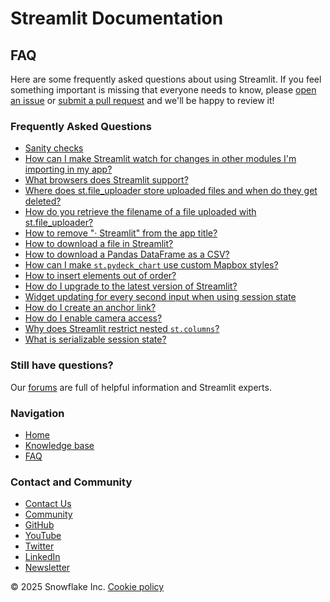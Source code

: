 # Streamlit Documentation
## FAQ

Here are some frequently asked questions about using Streamlit. If you feel something important is missing that everyone needs to know, please [open an issue](https://github.com/streamlit/docs/issues) or [submit a pull request](https://github.com/streamlit/docs/pulls) and we'll be happy to review it!

### Frequently Asked Questions

* [Sanity checks](/knowledge-base/using-streamlit/sanity-checks)
* [How can I make Streamlit watch for changes in other modules I'm importing in my app?](/knowledge-base/using-streamlit/streamlit-watch-changes-other-modules-importing-app)
* [What browsers does Streamlit support?](/knowledge-base/using-streamlit/supported-browsers)
* [Where does st.file_uploader store uploaded files and when do they get deleted?](/knowledge-base/using-streamlit/where-file-uploader-store-when-deleted)
* [How do you retrieve the filename of a file uploaded with st.file_uploader?](/knowledge-base/using-streamlit/retrieve-filename-uploaded)
* [How to remove "· Streamlit" from the app title?](/knowledge-base/using-streamlit/remove-streamlit-app-title)
* [How to download a file in Streamlit?](/knowledge-base/using-streamlit/how-download-file-streamlit)
* [How to download a Pandas DataFrame as a CSV?](/knowledge-base/using-streamlit/how-download-pandas-dataframe-csv)
* [How can I make `st.pydeck_chart` use custom Mapbox styles?](/knowledge-base/using-streamlit/pydeck-chart-custom-mapbox-styles)
* [How to insert elements out of order?](/knowledge-base/using-streamlit/insert-elements-out-of-order)
* [How do I upgrade to the latest version of Streamlit?](/knowledge-base/using-streamlit/how-upgrade-latest-version-streamlit)
* [Widget updating for every second input when using session state](/knowledge-base/using-streamlit/widget-updating-session-state)
* [How do I create an anchor link?](/knowledge-base/using-streamlit/create-anchor-link)
* [How do I enable camera access?](/knowledge-base/using-streamlit/enable-camera)
* [Why does Streamlit restrict nested `st.columns`?](/knowledge-base/using-streamlit/why-streamlit-restrict-nested-columns)
* [What is serializable session state?](/knowledge-base/using-streamlit/serializable-session-state)

### Still have questions?

Our [forums](https://discuss.streamlit.io) are full of helpful information and Streamlit experts.

### Navigation

* [Home](/)
* [Knowledge base](/knowledge-base)
* [FAQ](/knowledge-base/using-streamlit)

### Contact and Community

* [Contact Us](mailto:hello@streamlit.io?subject=Contact%20from%20documentation%20)
* [Community](https://discuss.streamlit.io)
* [GitHub](https://github.com/streamlit)
* [YouTube](https://www.youtube.com/channel/UC3LD42rjj-Owtxsa6PwGU5Q)
* [Twitter](https://twitter.com/streamlit)
* [LinkedIn](https://www.linkedin.com/company/streamlit)
* [Newsletter](https://info.snowflake.com/streamlit-newsletter-sign-up.html)

&copy; 2025 Snowflake Inc. [Cookie policy](/)